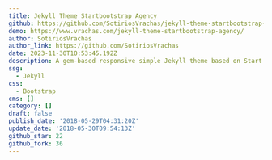 ```yaml
---
title: Jekyll Theme Startbootstrap Agency
github: https://github.com/SotiriosVrachas/jekyll-theme-startbootstrap-agency
demo: https://www.vrachas.com/jekyll-theme-startbootstrap-agency/
author: SotiriosVrachas
author_link: https://github.com/SotiriosVrachas
date: 2023-11-30T10:53:45.192Z
description: A gem-based responsive simple Jekyll theme based on Start Bootstrap - Agency.
ssg:
  - Jekyll
css:
  - Bootstrap
cms: []
category: []
draft: false
publish_date: '2018-05-29T04:31:20Z'
update_date: '2018-05-30T09:54:13Z'
github_star: 22
github_fork: 36
---
```

